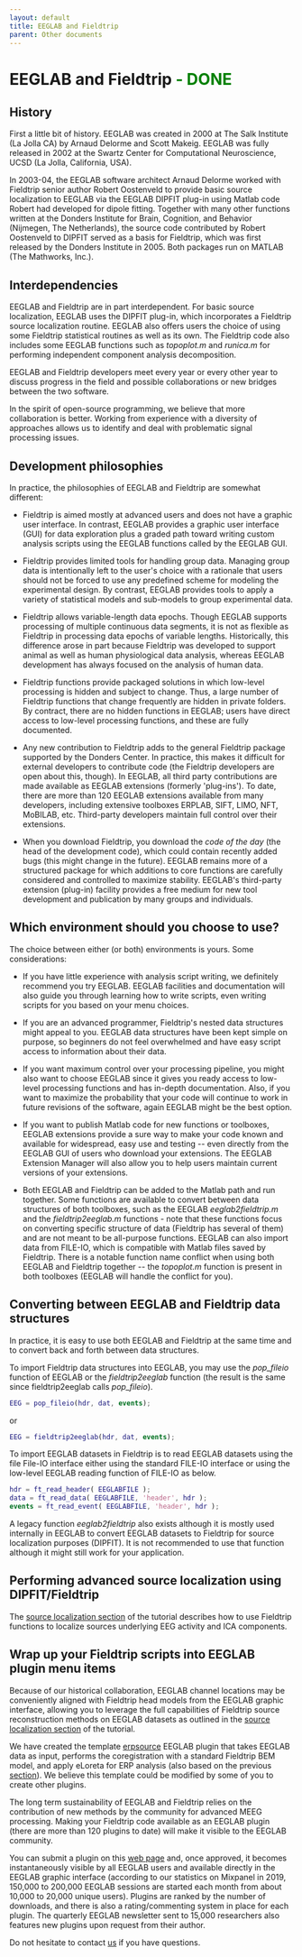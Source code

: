 ```yaml
---
layout: default
title: EEGLAB and Fieldtrip
parent: Other documents
---
```


 EEGLAB and Fieldtrip <font color=green>- DONE</font>
=========================

History
--------

First a little bit of history. EEGLAB was created in 2000 at The Salk
Institute (La Jolla CA) by Arnaud Delorme and Scott Makeig. EEGLAB was fully released in 2002 at the Swartz Center for Computational Neuroscience, UCSD (La Jolla, California, USA). 

In 2003-04, the EEGLAB software architect Arnaud
Delorme worked with Fieldtrip senior author Robert Oostenveld to provide
basic source localization to EEGLAB via the EEGLAB DIPFIT plug-in using
Matlab code Robert had developed for dipole fitting. Together with many
other functions written at the Donders Institute for Brain, Cognition,
and Behavior (Nijmegen, The Netherlands), the source code contributed by
Robert Oostenveld to DIPFIT served as a basis for Fieldtrip, which was
first released by the Donders Institute in 2005. Both packages run on
MATLAB (The Mathworks, Inc.).

Interdependencies
-------------------

EEGLAB and Fieldtrip are in part interdependent. For basic source
localization, EEGLAB uses the DIPFIT plug-in, which incorporates a
Fieldtrip source localization routine. EEGLAB also offers users the
choice of using some Fieldtrip statistical routines as well as its own.
The Fieldtrip code also includes some EEGLAB functions such as
*topoplot.m* and *runica.m* for performing independent component analysis
decomposition.

 EEGLAB and Fieldtrip developers meet every year or every
other year to discuss progress in the field and possible collaborations
or new bridges between the two software. 

In the spirit of open-source
programming, we believe that more collaboration is better. Working from
experience with a diversity of approaches allows us to identify and
deal with problematic signal processing issues.

Development philosophies
--------------------------

In practice, the philosophies of EEGLAB and Fieldtrip are somewhat
different:

-   Fieldtrip is aimed mostly at advanced users and does not have a
    graphic user interface. In contrast, EEGLAB provides a graphic user
    interface (GUI) for data exploration plus a graded path toward
    writing custom analysis scripts using the EEGLAB functions called by
    the EEGLAB GUI.

-   Fieldtrip provides limited tools for handling group data. Managing
    group data is intentionally left to the user's choice with a
    rationale that users should not be forced to use any predefined
    scheme for modeling the experimental design. By contrast, EEGLAB 
    provides tools to apply a variety of statistical models and
    sub-models to group experimental data.

-   Fieldtrip allows variable-length data epochs. Though EEGLAB supports
    processing of multiple continuous data segments, it is not as
    flexible as Fieldtrip in processing data epochs of variable lengths.
    Historically, this difference arose in part because Fieldtrip was
    developed to support animal as well as human physiological data
    analysis, whereas EEGLAB development has always focused on the analysis
    of human data.

-   Fieldtrip functions provide packaged solutions in which low-level
    processing is hidden and subject to change. Thus, a large number of
    Fieldtrip functions that change frequently are hidden in private
    folders. By contract, there are no hidden functions in EEGLAB; users
    have direct access to low-level processing functions, and these are
    fully documented.


-   Any new contribution to Fieldtrip adds to the general Fieldtrip
    package supported by the Donders Center. In practice, this makes it
    difficult for external developers to contribute code (the Fieldtrip
    developers are open about this, though). In EEGLAB, all third party
    contributions are made available as EEGLAB extensions (formerly
    'plug-ins'). To date, there are more than 120 EEGLAB extensions
    available from many developers, including extensive toolboxes
    ERPLAB, SIFT, LIMO, NFT, MoBILAB, etc. Third-party
    developers maintain full control over their extensions.


-   When you download Fieldtrip, you download the *code of the day* (the
    head of the development code), which could contain recently added
    bugs (this might change in the future). EEGLAB
    remains more of a structured package for which additions to core
    functions are carefully considered and controlled to maximize
    stability. EEGLAB's third-party extension (plug-in) facility
    provides a free medium for new tool development and publication by
    many groups and individuals.

Which environment should you choose to use?
---------------------------------------------

The choice between either (or both) environments is yours. Some
considerations:

-   If you have little experience with analysis script writing, we
    definitely recommend you try EEGLAB. EEGLAB facilities and
    documentation will also guide you through learning how to write
    scripts, even writing scripts for you based on your menu choices.

-   If you are an advanced programmer, Fieldtrip's nested data
    structures might appeal to you. EEGLAB data structures have
    been kept simple on purpose, so beginners do not feel overwhelmed and
    have easy script access to information about their data.

-   If you want maximum control over your processing pipeline, you might
    also want to choose EEGLAB since it gives you ready access to
    low-level processing functions and has in-depth documentation. Also,
    if you want to maximize the probability that your code will continue
    to work in future revisions of the software, again EEGLAB might be
    the best option.

-   If you want to publish Matlab code for new functions or toolboxes,
    EEGLAB extensions provide a sure way to make your code known and
    available for widespread, easy use and testing -- even directly from
    the EEGLAB GUI of users who download your extensions. The EEGLAB
    Extension Manager will also allow you to help users maintain current
    versions of your extensions.

-   Both EEGLAB and Fieldtrip can be added to the Matlab path and run
    together. Some functions are available to convert between data
    structures of both toolboxes, such as the EEGLAB *eeglab2fieldtrip.m*
    and the *fieldtrip2eeglab.m* functions - note that these functions
    focus on converting specific structure of data (Fieldtrip has
    several of them) and are not meant to be all-purpose functions.
    EEGLAB can also import data from FILE-IO, which is compatible with
    Matlab files saved by Fieldtrip. There is a notable function name
    conflict when using both EEGLAB and Fieldtrip together -- the
    *topoplot.m* function is present in both toolboxes (EEGLAB will handle the conflict for you).

Converting between EEGLAB and Fieldtrip data structures
--------------------------------------------------------

In practice, it is easy to use both EEGLAB and Fieldtrip at the same
time and to convert back and forth between data structures.

To import Fieldtrip data structures into EEGLAB, you may use the
*pop_fileio* function of EEGLAB or the *fieldtrip2eeglab*  function (the
result is the same since fieldtrip2eeglab calls *pop_fileio*).

``` matlab
EEG = pop_fileio(hdr, dat, events);
```

or

``` matlab
EEG = fieldtrip2eeglab(hdr, dat, events);
```

To import EEGLAB datasets in Fieldtrip is to read EEGLAB datasets using
the file File-IO interface either using the standard FILE-IO interface
or using the low-level EEGLAB reading function of FILE-IO as below.

``` matlab
hdr = ft_read_header( EEGLABFILE );
data = ft_read_data( EEGLABFILE, 'header', hdr );
events = ft_read_event( EEGLABFILE, 'header', hdr );
```

A legacy function *eeglab2fieldtrip* also exists although it is mostly
used internally in EEGLAB to convert EEGLAB datasets to Fieldtrip for
source localization purposes (DIPFIT). It is not recommended to use that
function although it might still work for your application.

Performing advanced source localization using DIPFIT/Fieldtrip
---------------------------------------------------------------

The [source localization section](/tutorials/09_source/EEG_sources)
of the tutorial describes how to use Fieldtrip functions to localize sources underlying EEG activity and ICA components.

Wrap up your Fieldtrip scripts into EEGLAB plugin menu items
----------------------------------------------------------------

Because of our historical collaboration,
EEGLAB channel locations may be conveniently aligned with Fieldtrip
head models from the EEGLAB graphic interface, allowing you to leverage the full capabilities of Fieldtrip source reconstruction methods on EEGLAB
datasets as outlined in the
[source localization section](/tutorials/09_source/EEG_sources.html#advanced-source-reconstruction-using-dipfitfieldtrip) of the tutorial.

We have created the template [erpsource](https://github.com/sccn/erpsource) EEGLAB plugin that takes EEGLAB data as input, performs the
coregistration with a standard Fieldtrip BEM model, and apply eLoreta
for ERP analysis (also based on the previous
[section](/tutorials/09_source/EEG_sources.html#advanced-source-reconstruction-using-dipfitfieldtrip)).
We believe this template could be modified by some of you to create
other plugins.

The long term sustainability of EEGLAB and Fieldtrip relies on the
contribution of new methods by the community for advanced MEEG
processing. Making your Fieldtrip code available as an EEGLAB plugin
(there are more than 120 plugins to date) will make it visible to the
EEGLAB community. 

You can submit a plugin on this [web page](https://sccn.ucsd.edu/eeglab/plugin_uploader/upload_form.php) and,
once approved, it becomes instantaneously visible by all EEGLAB users
and available directly in the EEGLAB graphic interface (according to our
statistics on Mixpanel in 2019, 150,000 to 200,000 EEGLAB sessions are
started each month from about 10,000 to 20,000 unique users). Plugins
are ranked by the number of downloads, and there is also a rating/commenting
system in place for each plugin. The quarterly EEGLAB newsletter sent to
15,000 researchers also features new plugins upon request from their
author.

Do not hesitate to contact [us](mailto:eeglab@sccn.ucsd.edu) if you have
questions.
